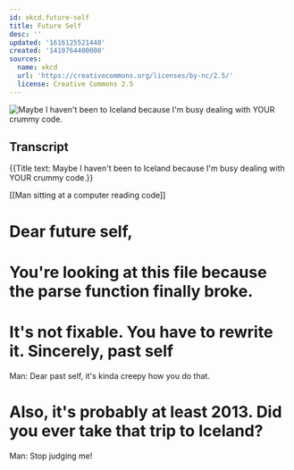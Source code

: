 ```yaml
---
id: xkcd.future-self
title: Future Self
desc: ''
updated: '1616125521440'
created: '1410764400000'
sources:
  name: xkcd
  url: 'https://creativecommons.org/licenses/by-nc/2.5/'
  license: Creative Commons 2.5
---
```

![Maybe I haven't been to Iceland because I'm busy dealing with YOUR crummy code.](https://imgs.xkcd.com/comics/future_self.png)

## Transcript
{{Title text: Maybe I haven't been to Iceland because I'm busy dealing with YOUR crummy code.}}

[[Man sitting at a computer reading code]]
# Dear future self,
# You're looking at this file because the parse function finally broke.
# It's not fixable. You have to rewrite it.  Sincerely, past self

Man:  Dear past self, it's kinda creepy how you do that.

# Also, it's probably at least 2013.  Did you ever take that trip to Iceland?

Man:  Stop judging me!
